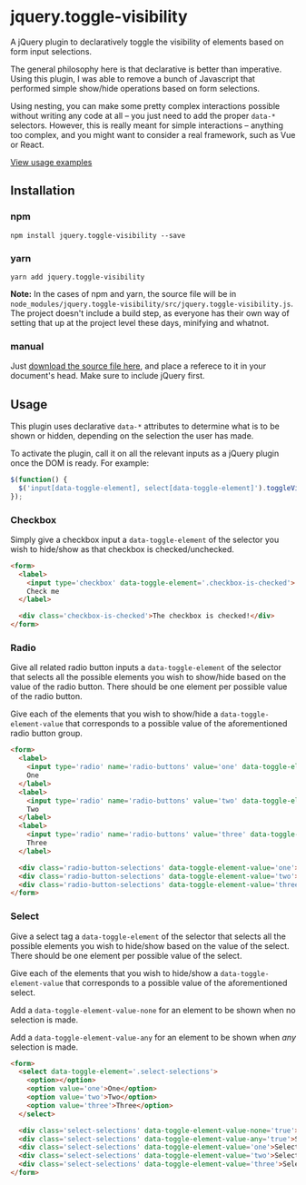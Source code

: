 # jquery.toggle-visibility

A jQuery plugin to declaratively toggle the visibility of elements based on form input selections.

The general philosophy here is that declarative is better than imperative. Using this plugin, I was able to remove a bunch of Javascript that performed simple show/hide operations based on form selections.

Using nesting, you can make some pretty complex interactions possible without writing any code at all – you just need to add the proper `data-*` selectors. However, this is really meant for simple interactions – anything too complex, and you might want to consider a real framework, such as Vue or React.

[View usage examples](http://www.twisted-leaf.com/projects/jquery_toggle_visibility)

## Installation

### npm

`npm install jquery.toggle-visibility --save`

### yarn

`yarn add jquery.toggle-visibility`

**Note:** In the cases of npm and yarn, the source file will be in `node_modules/jquery.toggle-visibility/src/jquery.toggle-visibility.js`. The project doesn't include a build step, as everyone has their own way of setting that up at the project level these days, minifying and whatnot.

### manual

Just [download the source file here](https://raw.githubusercontent.com/elsurudo/jquery.toggle-visibility/master/src/jquery.toggle-visibility.js), and place a referece to it in your document's head. Make sure to include jQuery first.

## Usage

This plugin uses declarative `data-*` attributes to determine what is to be shown or hidden, depending on the selection the user has made.

To activate the plugin, call it on all the relevant inputs as a jQuery plugin once the DOM is ready. For example:

```javascript
$(function() {
  $('input[data-toggle-element], select[data-toggle-element]').toggleVisibility();
});
```

### Checkbox

Simply give a checkbox input a `data-toggle-element` of the selector you wish to hide/show as that checkbox is checked/unchecked.

```html
<form>
  <label>
    <input type='checkbox' data-toggle-element='.checkbox-is-checked'>
    Check me
  </label>

  <div class='checkbox-is-checked'>The checkbox is checked!</div>
</form>
```

### Radio

Give all related radio button inputs a `data-toggle-element` of the selector that selects all the possible elements you wish to show/hide based on the value of the radio button. There should be one element per possible value of the radio button.

Give each of the elements that you wish to show/hide a `data-toggle-element-value` that corresponds to a possible value of the aforementioned radio button group.

```html
<form>
  <label>
    <input type='radio' name='radio-buttons' value='one' data-toggle-element='.radio-button-selections'>
    One
  </label>
  <label>
    <input type='radio' name='radio-buttons' value='two' data-toggle-element='.radio-button-selections'>
    Two
  </label>
  <label>
    <input type='radio' name='radio-buttons' value='three' data-toggle-element='.radio-button-selections'>
    Three
  </label>

  <div class='radio-button-selections' data-toggle-element-value='one'>Selection: One</div>
  <div class='radio-button-selections' data-toggle-element-value='two'>Selection: Two</div>
  <div class='radio-button-selections' data-toggle-element-value='three'>Selection: Three</div>
</form>
```

### Select

Give a select tag a `data-toggle-element` of the selector that selects all the possible elements you wish to hide/show based on the value of the select. There should be one element per possible value of the select.

Give each of the elements that you wish to hide/show a `data-toggle-element-value` that corresponds to a possible value of the aforementioned select.

Add a `data-toggle-element-value-none` for an element to be shown when no selection is made.

Add a `data-toggle-element-value-any` for an element to be shown when _any_ selection is made.

```html
<form>
  <select data-toggle-element='.select-selections'>
    <option></option>
    <option value='one'>One</option>
    <option value='two'>Two</option>
    <option value='three'>Three</option>
  </select>

  <div class='select-selections' data-toggle-element-value-none='true'>No selection</div>
  <div class='select-selections' data-toggle-element-value-any='true'>Selection made</div>
  <div class='select-selections' data-toggle-element-value='one'>Selection: One</div>
  <div class='select-selections' data-toggle-element-value='two'>Selection: Two</div>
  <div class='select-selections' data-toggle-element-value='three'>Selection: Three</div>
</form>
```
